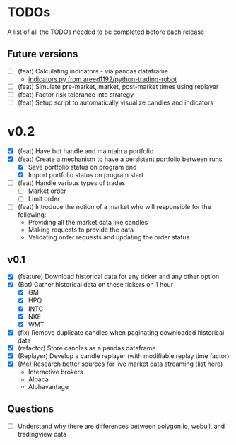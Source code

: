 # TODOs
A list of all the TODOs needed to be completed before each release

## Future versions
- [ ] (feat) Calculating indicators - via pandas dataframe
    - [indicators.py from areed1192/python-trading-robot](https://github.com/areed1192/python-trading-robot/blob/master/pyrobot/indicators.py)
- [ ] (feat) Simulate pre-market, market, post-market times using replayer
- [ ] (feat) Factor risk tolerance into strategy
- [ ] (feat) Setup script to automatically visualize candles and indicators

# v0.2
- [x] (feat) Have bot handle and maintain a portfolio
- [x] (feat) Create a mechanism to have a persistent portfolio between runs
    - [x] Save portfolio status on program end
    - [x] Import portfolio status on program start
- [ ] (feat) Handle various types of trades
    - [ ] Market order
    - [ ] Limit order
- [ ] (feat) Introduce the notion of a market who will responsible for the following:
    - Providing all the market data like candles
    - Making requests to provide the data
    - Validating order requests and updating the order status

## v0.1
- [x] (feature) Download historical data for any ticker and any other option
- [x] (Bot) Gather historical data on these tickers on 1 hour
    - [x] GM
    - [x] HPQ
    - [x] INTC
    - [x] NKE
    - [x] WMT
- [x] (fix) Remove duplicate candles when paginating downloaded historical data
- [x] (refactor) Store candles as a pandas dataframe
- [x] (Replayer) Develop a candle replayer (with modifiable replay time factor)
- [x] (Me) Research better sources for live market data streaming (list here)
    - Interactive brokers
    - Alpaca
    - Alphavantage

## Questions
- [ ] Understand why there are differences between polygon.io, webull, and tradingview data
